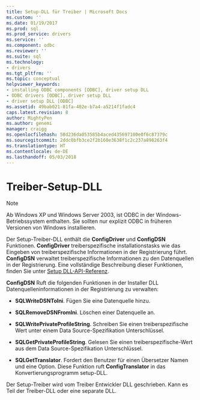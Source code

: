 ```yaml
---
title: Setup-DLL für Treiber | Microsoft Docs
ms.custom: ''
ms.date: 01/19/2017
ms.prod: sql
ms.prod_service: drivers
ms.service: ''
ms.component: odbc
ms.reviewer: ''
ms.suite: sql
ms.technology:
- drivers
ms.tgt_pltfrm: ''
ms.topic: conceptual
helpviewer_keywords:
- installing ODBC components [ODBC], driver setup DLL
- ODBC drivers [ODBC], driver setup DLL
- driver setup DLL [ODBC]
ms.assetid: 49bab021-81fa-402e-b7a4-a5214f1fadc4
caps.latest.revision: 8
author: MightyPen
ms.author: genemi
manager: craigg
ms.openlocfilehash: 58d236da053585b4aced435697100e0f6c87379c
ms.sourcegitcommit: 2ddc0bfb3ce2f2b160e3638f1c2c237a898263f4
ms.translationtype: HT
ms.contentlocale: de-DE
ms.lasthandoff: 05/03/2018
---
```

# <a name="driver-setup-dll"></a>Treiber-Setup-DLL
> [!NOTE]  
>  Ab Windows XP und Windows Server 2003, ist ODBC in der Windows-Betriebssystem enthalten. Sie sollten nur explizit ODBC in früheren Versionen von Windows installieren.  
  
 Der Setup-Treiber-DLL enthält die **ConfigDriver** und **ConfigDSN** Funktionen. **ConfigDriver** treiberspezifische installationstasks wie das Eingeben von treiberspezifische Informationen in der Registrierung führt. **ConfigDSN** verwaltet treiberspezifische Informationen zu den Datenquellen in der Registrierung. Eine vollständige Beschreibung dieser Funktionen, finden Sie unter [Setup DLL-API-Referenz](../../../odbc/reference/syntax/setup-dll-api-reference.md).  
  
 **ConfigDSN** Ruft die folgenden Funktionen in der Installer DLL Datenquelleninformationen in der Registrierung zu verwalten:  
  
-   **SQLWriteDSNToIni**. Fügen Sie eine Datenquelle hinzu.  
  
-   **SQLRemoveDSNFromIni**. Löschen einer Datenquelle an.  
  
-   **SQLWritePrivateProfileString**. Schreiben Sie einen treiberspezifische Wert unter einem Data Source-Spezifikation Unterschlüssel.  
  
-   **SQLGetPrivateProfileString**. Gelesen Sie einen treiberspezifische-Wert aus dem Data Source-Spezifikation Unterschlüssel.  
  
-   **SQLGetTranslator**. Fordert den Benutzer für einen Übersetzer Namen und eine Option. Diese Funktion ruft **ConfigTranslator** in das Konvertierungsprogramm setup-DLL.  
  
 Der Setup-Treiber wird vom Treiber Entwickler DLL geschrieben. Kann es Teil der Treiber-DLL oder eine separate DLL.
